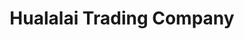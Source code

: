 ---
title: "Hualalai Trading Company"
url: /kailua-kona/hualalai-trading-company/
shop: Kramladen
---